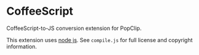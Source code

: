 CoffeeScript
=============

CoffeeScript-to-JS conversion extension for PopClip.

This extension uses [node js](http://nodejs.org/). See `compile.js` for full license and copyright information.
